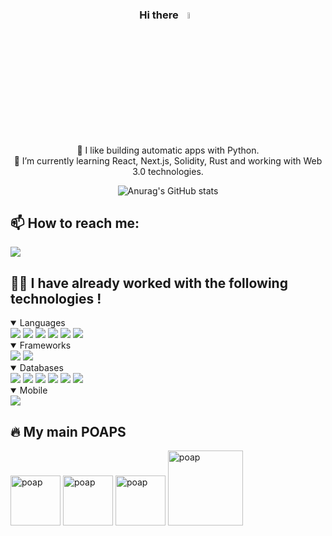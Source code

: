 <div align="center"> 


  ### Hi there <a href="https://www.gautamkrishnar.com/"><img src="https://media.giphy.com/media/hvRJCLFzcasrR4ia7z/giphy.gif" width="5%"></a>

  👀 I like building automatic apps with Python. <br>
  🌱 I’m currently learning React, Next.js, Solidity, Rust and working with Web 3.0 technologies.

  ![Anurag's GitHub stats](https://github-readme-stats.vercel.app/api?username=GerGodfrey&count_private=true&theme=dark)
</div>

## 📫 How to reach me: 
<a href="https://www.linkedin.com/in/godfreycasta%C3%B1eda">
  <img src="https://img.shields.io/badge/LinkedIn-0077B5?style=for-the-badge&logo=linkedin&logoColor=white"/>
</a>

  
## 👨‍💻 I have already worked with the following technologies !
<details open>
  <summary> 
    Languages
  </summary>
<img src="https://img.shields.io/badge/Python-3776AB?style=for-the-badge&logo=python&logoColor=white"/>
<img src="https://img.shields.io/badge/Java-ED8B00?style=for-the-badge&logo=java&logoColor=white](https://img.shields.io/badge/Java-ED8B00?style=for-the-badge&logo=java&logoColor=white"/>
<img src="https://img.shields.io/badge/JavaScript-323330?style=for-the-badge&logo=javascript&logoColor=F7DF1E"/>
<img src="https://img.shields.io/badge/HTML5-E34F26?style=for-the-badge&logo=html5&logoColor=white"/>
<img src="https://img.shields.io/badge/CSS3-1572B6?style=for-the-badge&logo=css3&logoColor=white"/>
<img src="https://img.shields.io/badge/C-00599C?style=for-the-badge&logo=c&logoColor=white"/>

</details>

<details open>
  <summary> 
    Frameworks
  </summary>
<img src="https://img.shields.io/badge/Node.js-339933?style=for-the-badge&logo=nodedotjs&logoColor=white"/>
<img src="https://img.shields.io/badge/React-20232A?style=for-the-badge&logo=react&logoColor=61DAFB"/>

</details>


<details open>
  <summary> 
    Databases
  </summary>
 <img src="https://img.shields.io/badge/Firebase-039BE5?style=for-the-badge&logo=Python&logoColor=white"/>
<img src="https://img.shields.io/badge/MySQL-00000F?style=for-the-badge&logo=mysql&logoColor=white"/>
<img src="https://img.shields.io/badge/sqlite-%2307405e.svg?style=for-the-badge&logo=sqlite&logoColor=white"/>
<img src="https://img.shields.io/badge/postgres-%23316192.svg?style=for-the-badge&logo=postgresql&logoColor=white"/>
<img src="https://img.shields.io/badge/MongoDB-4EA94B?style=for-the-badge&logo=mongodb&logoColor=white"/>
<img src="https://img.shields.io/badge/Firebase-039BE5?style=for-the-badge&logo=Firebase&logoColor=white"/>
</details>

<details open>
  <summary> 
    Mobile
  </summary>
<img src="https://img.shields.io/badge/Flutter-%2302569B.svg?style=for-the-badge&logo=Flutter&logoColor=white"/>
</details>

## 🔥 My main POAPS
<p>
  <a>
    <img src="https://assets.poap.xyz/i-demod-at-ethsanfrancisco-2022-2022-logo-1668036138875.png"  alt="poap" height="80" width="80">
  </a>
  
  <a>
    <img src="https://assets.poap.xyz/ethmexico-2022-hacker-2022-logo-1661879118645.png"  alt="poap" height="80" width="80">
  </a>
  <a>
    <img src="https://assets.poap.xyz/starknet-cdmx-meetup-2022-logo-1666745035283.png"  alt="poap" height="80" width="80">
  </a>
  
  <a>
    <img src="https://assets.poap.xyz/chainlink-bootcamp-en-espanol-para-desarrolladores-de-contratos-inteligentes-2022-2022-logo-1654184571422.png"  alt="poap" height="120" width="120">
  </a>
</p>

